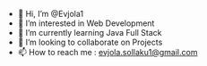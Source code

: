 - 👋 Hi, I’m @Evjola1
- 👀 I’m interested in Web Development
- 🌱 I’m currently learning Java Full Stack
- 💞️ I’m looking to collaborate on Projects
- 📫 How to reach me : evjola.sollaku1@gmail.com

<!---
Evjola1/Evjola1 is a ✨ special ✨ repository because its `README.md` (this file) appears on your GitHub profile.
You can click the Preview link to take a look at your changes.
--->

